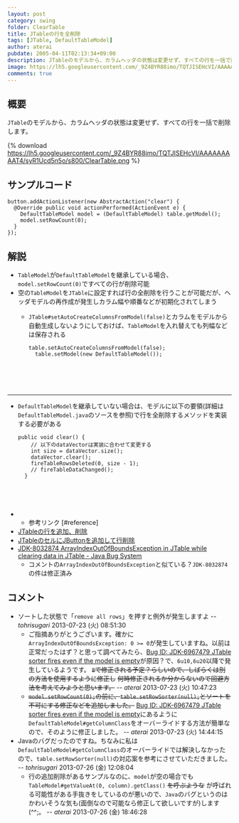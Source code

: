 ```yaml
---
layout: post
category: swing
folder: ClearTable
title: JTableの行を全削除
tags: [JTable, DefaultTableModel]
author: aterai
pubdate: 2005-04-11T02:13:34+09:00
description: JTableのモデルから、カラムヘッダの状態は変更せず、すべての行を一括で削除します。
image: https://lh5.googleusercontent.com/_9Z4BYR88imo/TQTJISEHcVI/AAAAAAAAAT4/syR1Ucd5n5o/s800/ClearTable.png
comments: true
---
```

## 概要
`JTable`のモデルから、カラムヘッダの状態は変更せず、すべての行を一括で削除します。

{% download https://lh5.googleusercontent.com/_9Z4BYR88imo/TQTJISEHcVI/AAAAAAAAAT4/syR1Ucd5n5o/s800/ClearTable.png %}

## サンプルコード
<pre class="prettyprint"><code>button.addActionListener(new AbstractAction("clear") {
  @Override public void actionPerformed(ActionEvent e) {
    DefaultTableModel model = (DefaultTableModel) table.getModel();
    model.setRowCount(0);
  }
});
</code></pre>

## 解説
- `TableModel`が`DefaultTableModel`を継承している場合、`model.setRowCount(0)`ですべての行が削除可能
- 空の`TableModel`を`JTable`に設定すれば行の全削除を行うことが可能だが、ヘッダモデルの再作成が発生しカラム幅や順番などが初期化されてしまう
    - `JTable#setAutoCreateColumnsFromModel(false)`とカラムをモデルから自動生成しないようにしておけば、`TableModel`を入れ替えても列幅などは保存される
        
        <pre class="prettyprint"><code>table.setAutoCreateColumnsFromModel(false);
        table.setModel(new DefaultTableModel());
</code></pre>

<!-- dummy comment line for breaking list -->
- - - -
- `DefaultTableModel`を継承していない場合は、モデルに以下の要領(詳細は`DefaultTableModel.java`のソースを参照)で行を全削除するメソッドを実装する必要がある
    
    <pre class="prettyprint"><code>public void clear() {
      // 以下のdataVectorは実装に合わせて変更する
      int size = dataVector.size();
      dataVector.clear();
      fireTableRowsDeleted(0, size - 1);
      // fireTableDataChanged();
    }
</code></pre>
- * 参考リンク [#reference]
- [JTableの行を追加、削除](https://ateraimemo.com/Swing/AddRow.html)
- [JTableのセルにJButtonを追加して行削除](https://ateraimemo.com/Swing/DeleteButtonInCell.html)
- [JDK-8032874 ArrayIndexOutOfBoundsException in JTable while clearing data in JTable - Java Bug System](https://bugs.openjdk.java.net/browse/JDK-8032874)
    - コメントの`ArrayIndexOutOfBoundsException`と似ている？`JDK-8032874`の件は修正済み

<!-- dummy comment line for breaking list -->

## コメント
- ソートした状態で「`remove all rows`」を押すと例外が発生しますよ -- *tohrisugari* 2013-07-23 (火) 08:51:30
    - ご指摘ありがとうございます。確かに`ArrayIndexOutOfBoundsException: 0 >= 0`が発生していますね。以前は正常だったはず？と思って調べてみたら、[Bug ID: JDK-6967479 JTable sorter fires even if the model is empty](https://bugs.openjdk.java.net/browse/JDK-6967479)が原因？で、`6u10,6u20`以降で発生しているようです。 ~~`8`で修正される予定？らしいので、しばらくは別の方法を使用するように修正し~~ ~~何時修正されるか分からないので回避方法を考えてみようと思います。~~ -- *aterai* 2013-07-23 (火) 10:47:23
    - ~~`model.setRowCount(0);`の前に、`table.setRowSorter(null);`とソートを不可にする修正などを追加しました。~~ [Bug ID: JDK-6967479 JTable sorter fires even if the model is empty](https://bugs.openjdk.java.net/browse/JDK-6967479)にあるように`DefaultTableModel#getColumnClass`をオーバーライドする方法が簡単なので、そのように修正しました。 -- *aterai* 2013-07-23 (火) 14:44:15
- Javaのバグだったのですね。ちなみに私は`DefaultTableModel#getColumnClass`のオーバーライドでは解決しなかったので、`table.setRowSorter(null)`の対応案を参考にさせていただきました。 -- *tohrisugari* 2013-07-26 (金) 12:08:04
    - 行の追加削除があるサンプルなのに、`model`が空の場合でも`TableModel#getValueAt(0, column).getClass()` ~~を呼ぶような~~ が呼ばれる可能性がある手抜きをしているのが悪いので、`Java`のバグというのはかわいそうな気も(面倒なので可能なら修正して欲しいですが)します(^^;。 -- *aterai* 2013-07-26 (金) 18:46:28

<!-- dummy comment line for breaking list -->
